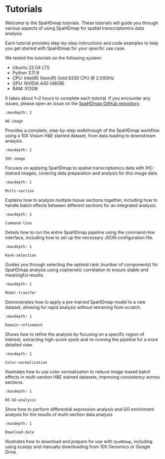 # Tutorials

Welcome to the SpaHDmap tutorials. These tutorials will guide you through various aspects of using SpaHDmap for spatial transcriptomics data analysis.

Each tutorial provides step-by-step instructions and code examples to help you get started with SpaHDmap for your specific use case.

We tested the tutorials on the following system:
- Ubuntu 22.04 LTS
- Python 3.11.9
- CPU: Intel(R) Xeon(R) Gold 6330 CPU @ 2.00GHz
- GPU: NVIDIA A40 (48GB)
- RAM: 512GB

It takes about 1~2 hours to complete each tutorial. If you encounter any issues, please open an issue on the [SpaHDmap GitHub repository](https://github.com/sldyns/SpaHDmap/issues).


```{toctree}
:maxdepth: 1

HE-image
```

Provides a complete, step-by-step walkthrough of the SpaHDmap workflow using a 10X Visium H&E stained dataset, from data loading to downstream analysis.


```{toctree}
:maxdepth: 1

IHC-image
```

Focuses on applying SpaHDmap to spatial transcriptomics data with IHC-stained images, covering data preparation and analysis for this image data.


```{toctree}
:maxdepth: 1

Multi-section
```

Explains how to analyze multiple tissue sections together, including how to handle batch effects between different sections for an integrated analysis.


```{toctree}
:maxdepth: 1

Command-line
```

Details how to run the entire SpaHDmap pipeline using the command-line interface, including how to set up the necessary JSON configuration file.


```{toctree}
:maxdepth: 1

Rank-selection
```

Guides you through selecting the optimal rank (number of components) for SpaHDmap analysis using cophenetic correlation to ensure stable and meaningful results.


```{toctree}
:maxdepth: 1

Model-transfer
```

Demonstrates how to apply a pre-trained SpaHDmap model to a new dataset, allowing for rapid analysis without retraining from scratch.


```{toctree}
:maxdepth: 1

Domain-refinement
```

Shows how to refine the analysis by focusing on a specific region of interest, extracting high-score spots and re-running the pipeline for a more detailed view.


```{toctree}
:maxdepth: 1

Color-normalization
```

Illustrates how to use color normalization to reduce image-based batch effects in multi-section H&E stained datasets, improving consistency across sections.


```{toctree}
:maxdepth: 1

DE-GO-analysis
```

Show how to perform differential expression analysis and GO enrichment analysis for the results of multi-section data analysis


```{toctree}
:maxdepth: 1

Download-data
```

Illustrates how to download and prepare for use with `SpaHDmap`, including using scanpy and manually downloading from 10X Genomics or Google Drive.